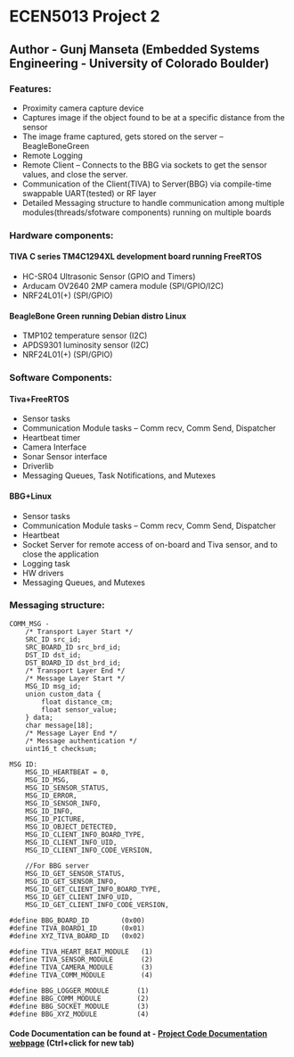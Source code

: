 # ECEN5013 Project 2
## Author - Gunj Manseta (Embedded Systems Engineering - University of Colorado Boulder)
### Features: 
- Proximity camera capture device  
- Captures image if the object found to be at a specific distance from the sensor  
- The image frame captured, gets stored on the server – BeagleBoneGreen  
- Remote Logging  
- Remote Client – Connects to the BBG via sockets to get the sensor values, and close the server.  
- Communication of the Client(TIVA) to Server(BBG) via compile-time swappable UART(tested) or RF layer  
- Detailed Messaging structure to handle communication among multiple modules(threads/sfotware components) running on multiple boards

### Hardware components:   
#### TIVA C series TM4C1294XL development board running FreeRTOS  
- HC-SR04 Ultrasonic Sensor (GPIO and Timers)  
- Arducam OV2640 2MP camera module (SPI/GPIO/I2C)  
- NRF24L01(+) (SPI/GPIO)  

#### BeagleBone Green  running Debian distro Linux  
- TMP102 temperature sensor (I2C)  
- APDS9301 luminosity sensor (I2C)  
- NRF24L01(+) (SPI/GPIO)    

### Software Components:
#### Tiva+FreeRTOS
- Sensor tasks  
- Communication Module tasks – Comm recv, Comm Send, Dispatcher  
- Heartbeat timer  
- Camera Interface    
- Sonar Sensor interface  
- Driverlib  
- Messaging Queues, Task Notifications, and Mutexes  

#### BBG+Linux
- Sensor tasks  
- Communication Module tasks – Comm recv, Comm Send, Dispatcher  
- Heartbeat  
- Socket Server for remote access of on-board and Tiva sensor, and to close the application  
- Logging task  
- HW drivers  
- Messaging Queues, and Mutexes  

### Messaging structure:
```
COMM_MSG -  
    /* Transport Layer Start */
    SRC_ID src_id;
    SRC_BOARD_ID src_brd_id;
    DST_ID dst_id;
    DST_BOARD_ID dst_brd_id;
    /* Transport Layer End */
    /* Message Layer Start */  
    MSG_ID msg_id;
    union custom_data {
        float distance_cm;
        float sensor_value; 
    } data;
    char message[18];
    /* Message Layer End */
    /* Message authentication */  
    uint16_t checksum;
```
```
MSG ID:
    MSG_ID_HEARTBEAT = 0,
    MSG_ID_MSG,
    MSG_ID_SENSOR_STATUS,
    MSG_ID_ERROR,
    MSG_ID_SENSOR_INFO,
    MSG_ID_INFO,
    MSG_ID_PICTURE,
    MSG_ID_OBJECT_DETECTED,
    MSG_ID_CLIENT_INFO_BOARD_TYPE,
    MSG_ID_CLIENT_INFO_UID,
    MSG_ID_CLIENT_INFO_CODE_VERSION,

    //For BBG server
    MSG_ID_GET_SENSOR_STATUS,
    MSG_ID_GET_SENSOR_INFO,
    MSG_ID_GET_CLIENT_INFO_BOARD_TYPE,
    MSG_ID_GET_CLIENT_INFO_UID,
    MSG_ID_GET_CLIENT_INFO_CODE_VERSION,
```
```
#define BBG_BOARD_ID        (0x00)
#define TIVA_BOARD1_ID      (0x01)
#define XYZ_TIVA_BOARD_ID   (0x02)

#define TIVA_HEART_BEAT_MODULE   (1)
#define TIVA_SENSOR_MODULE       (2)
#define TIVA_CAMERA_MODULE       (3)
#define TIVA_COMM_MODULE         (4)

#define BBG_LOGGER_MODULE       (1)
#define BBG_COMM_MODULE         (2)
#define BBG_SOCKET_MODULE       (3)
#define BBG_XYZ_MODULE          (4)
```


#### Code Documentation can be found at - [Project Code Documentation webpage](http://htmlpreview.github.io/?https://github.com/mansetagunj/ECEN-5013/blob/master/Project2/documentation/doxygenfiles.d/html/index.html "Documentation WebPage") (Ctrl+click for new tab)
